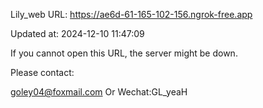 Lily_web URL: https://ae6d-61-165-102-156.ngrok-free.app

Updated at: 2024-12-10 11:47:09

If you cannot open this URL, the server might be down.

Please contact: 

goley04@foxmail.com Or Wechat:GL_yeaH